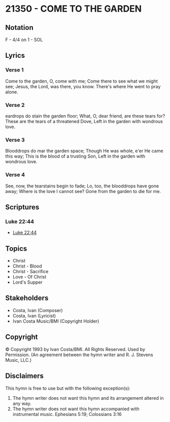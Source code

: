 # 21350 - COME TO THE GARDEN

## Notation

F - 4/4 on 1 - SOL

## Lyrics

### Verse 1

Come to the garden, O, come with me; Come there to see what we might see; Jesus, the Lord, was there, you know. There's where He went to pray alone.

### Verse 2

eardrops do stain the garden floor; What, O, dear friend, are these tears for? These are the tears of a threatened Dove, Left in the garden with wondrous love.

### Verse 3

Blooddrops do mar the garden space; Though He was whole, e'er He came this way; This is the blood of a trusting Son, Left in the garden with wondrous love.

### Verse 4

See, now, the tearstains begin to fade; Lo, too, the blooddrops have gone away; Where is the love I cannot see? Gone from the garden to die for me.


## Scriptures

### Luke 22:44

- [Luke 22:44](https://www.biblegateway.com/passage/?search=Luke%2022%3A44)


## Topics

- Christ
- Christ - Blood
- Christ - Sacrifice
- Love - Of Christ
- Lord's Supper

## Stakeholders

- Costa, Ivan (Composer)
- Costa, Ivan (Lyricist)
- Ivan Costa Music/BMI (Copyright Holder)

## Copyright

© Copyright 1993 by Ivan Costa/BMI. All Rights Reserved. Used by Permission.
(An agreement between the hymn writer and R. J. Stevens Music, LLC.)

## Disclaimers

This hymn is free to use but with the following exception(s):
1. The hymn writer does not want this hymn and its arrangement altered in any way.
2. The hymn writer does not want this hymn accompanied with instrumental music.
Ephesians 5:19; Colossians 3:16


